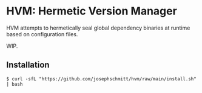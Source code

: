 # HVM: Hermetic Version Manager

HVM attempts to hermetically seal global dependency binaries at runtime based on configuration files.

WIP.

## Installation

```
$ curl -sfL "https://github.com/josephschmitt/hvm/raw/main/install.sh" | bash
```
